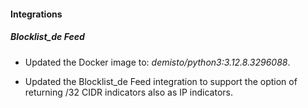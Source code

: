 
#### Integrations

##### Blocklist_de Feed
- Updated the Docker image to: *demisto/python3:3.12.8.3296088*.


- Updated the Blocklist_de Feed integration to support the option of returning /32 CIDR indicators also as IP indicators.
